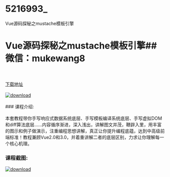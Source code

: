 # 5216993_
Vue源码探秘之mustache模板引擎
# Vue源码探秘之mustache模板引擎## 微信：mukewang8
<br/></br>[下载地址](http://www.36tz.cn/article/5216993 "下载地址")
<br/></br>[![download](http://36tz.cn/muke_img/2020_12_2-69-300x169.png "下载地址")](http://www.36tz.cn/article/5216993 "下载地址")
<br/></br>### 课程介绍:<br/></br>本套教程带你手写响应式数据系统底层、手写模板编译系统底层、手写虚拟DOM和diff算法底层……内容循序渐进，深入浅出，讲解图文并茂，鞭辟入里，用丰富的图示和例子做演示，注重编程思想讲解，真正让你提升编程底蕴，达到中高级前端标准！教程兼顾Vue2.0和3.0，并着重讲解二者的底层区别，力求让你理解每一个核心机理。

### 课程截图:
[![download](http://36tz.cn/muke_img/2020_12_1-75.png "下载地址")](http://www.36tz.cn/article/5216993 "下载地址")
